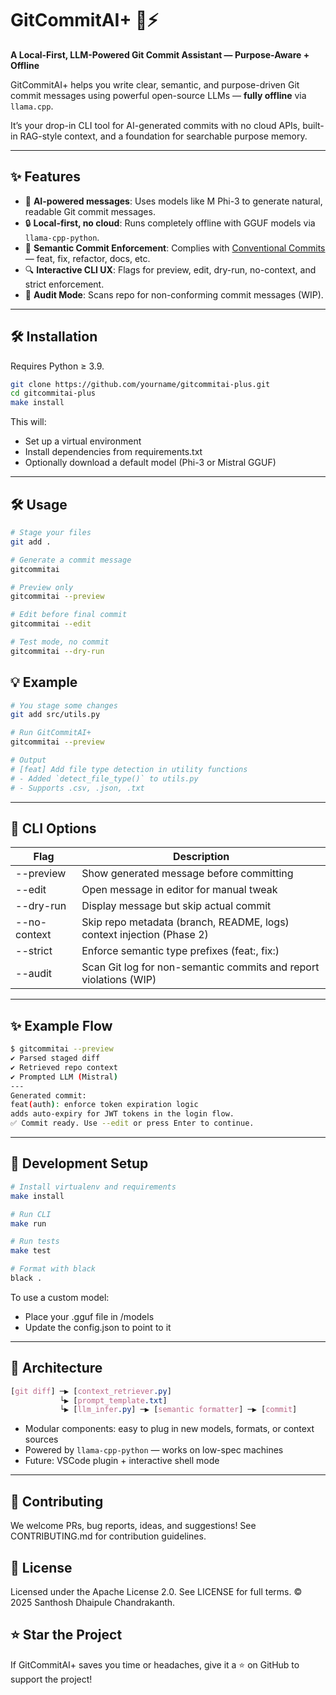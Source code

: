 # GitCommitAI+ 💬⚡ 
**A Local-First, LLM-Powered Git Commit Assistant — Purpose-Aware + Offline**

GitCommitAI+ helps you write clear, semantic, and purpose-driven Git commit messages using powerful open-source LLMs — **fully offline** via `llama.cpp`. 

It’s your drop-in CLI tool for AI-generated commits with no cloud APIs, built-in RAG-style context, and a foundation for searchable purpose memory.


---

## ✨ Features

- 🧠 **AI-powered messages**: Uses models like M Phi-3 to generate natural, readable Git commit messages.
- 🔒 **Local-first, no cloud**: Runs completely offline with GGUF models via `llama-cpp-python`.
- 📜 **Semantic Commit Enforcement**: Complies with [Conventional Commits](https://www.conventionalcommits.org/) — feat, fix, refactor, docs, etc.
- 🔍 **Interactive CLI UX**: Flags for preview, edit, dry-run, no-context, and strict enforcement.
- 🧪 **Audit Mode**: Scans repo for non-conforming commit messages (WIP).

---

## 🛠️ Installation

Requires Python ≥ 3.9.
```bash
git clone https://github.com/yourname/gitcommitai-plus.git
cd gitcommitai-plus
make install
```
This will:
- Set up a virtual environment
- Install dependencies from requirements.txt
- Optionally download a default model (Phi-3 or Mistral GGUF)
---
## 🛠️ Usage
```bash
# Stage your files
git add .

# Generate a commit message
gitcommitai

# Preview only
gitcommitai --preview

# Edit before final commit
gitcommitai --edit

# Test mode, no commit
gitcommitai --dry-run
```

## 💡 Example
```bash
# You stage some changes
git add src/utils.py

# Run GitCommitAI+
gitcommitai --preview

# Output
# [feat] Add file type detection in utility functions
# - Added `detect_file_type()` to utils.py
# - Supports .csv, .json, .txt
```
---
## 🧩 CLI Options
| Flag |	Description |
| - | - |
| --preview |	Show generated message before committing |
| --edit |	Open message in editor for manual tweak |
| --dry-run |	Display message but skip actual commit |
| --no-context |	Skip repo metadata (branch, README, logs) context injection (Phase 2) |
| --strict |	Enforce semantic type prefixes (feat:, fix:) |
| --audit |	Scan Git log for non-semantic commits and report violations (WIP) |
---
## ✨ Example Flow
```bash
$ gitcommitai --preview
✔ Parsed staged diff
✔ Retrieved repo context
✔ Prompted LLM (Mistral)
---
Generated commit:
feat(auth): enforce token expiration logic
adds auto-expiry for JWT tokens in the login flow.
✅ Commit ready. Use --edit or press Enter to continue.
```
---
## 🧪 Development Setup
```bash
# Install virtualenv and requirements
make install

# Run CLI
make run

# Run tests
make test

# Format with black
black .
```
To use a custom model:
- Place your .gguf file in /models
- Update the config.json to point to it

---
## 🧠 Architecture
```css
[git diff] ─▶ [context_retriever.py]
           └▶ [prompt_template.txt]
           └▶ [llm_infer.py] ─▶ [semantic formatter] ─▶ [commit]

```
- Modular components: easy to plug in new models, formats, or context sources
- Powered by `llama-cpp-python` — works on low-spec machines
- Future: VSCode plugin + interactive shell mode
---
## 🤝 Contributing
We welcome PRs, bug reports, ideas, and suggestions!
See CONTRIBUTING.md for contribution guidelines.

## 📄 License
Licensed under the Apache License 2.0.
See LICENSE for full terms.
© 2025 Santhosh Dhaipule Chandrakanth.

## ⭐️ Star the Project
If GitCommitAI+ saves you time or headaches, give it a ⭐ on GitHub to support the project!
